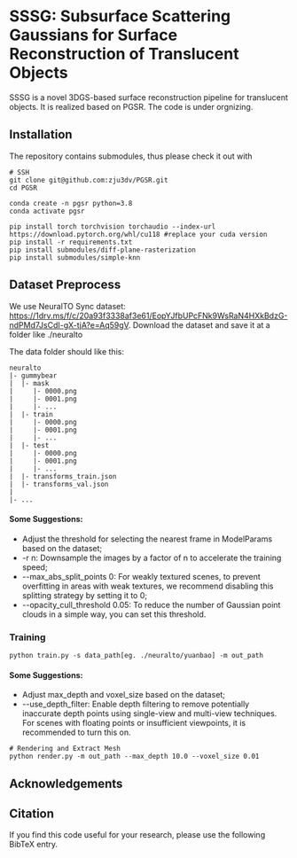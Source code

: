 # SSSG: Subsurface Scattering Gaussians for Surface Reconstruction of Translucent Objects

SSSG is a novel 3DGS-based surface reconstruction pipeline for translucent objects. It is realized based on PGSR.
The code is under orgnizing.

## Installation

The repository contains submodules, thus please check it out with 
```shell
# SSH
git clone git@github.com:zju3dv/PGSR.git
cd PGSR

conda create -n pgsr python=3.8
conda activate pgsr

pip install torch torchvision torchaudio --index-url https://download.pytorch.org/whl/cu118 #replace your cuda version
pip install -r requirements.txt
pip install submodules/diff-plane-rasterization
pip install submodules/simple-knn
```

## Dataset Preprocess
We use NeuralTO Sync dataset: https://1drv.ms/f/c/20a93f3338af3e61/EopYJfbUPcFNk9WsRaN4HXkBdzG-ndPMd7JsCdI-gX-tjA?e=Aq59gV.
Download the dataset and save it at a folder like ./neuralto

The data folder should like this:
```shell
neuralto
|- gummybear
|  |- mask
|     |- 0000.png
|     |- 0001.png
|     |- ...
|  |- train
|     |- 0000.png
|     |- 0001.png
|     |- ...
|  |- test
|     |- 0000.png
|     |- 0001.png
|     |- ...
|  |- transforms_train.json
|  |- transforms_val.json
|
|- ...
```

#### Some Suggestions:
- Adjust the threshold for selecting the nearest frame in ModelParams based on the dataset;
- -r n: Downsample the images by a factor of n to accelerate the training speed;
- --max_abs_split_points 0: For weakly textured scenes, to prevent overfitting in areas with weak textures, we recommend disabling this splitting strategy by setting it to 0;
- --opacity_cull_threshold 0.05: To reduce the number of Gaussian point clouds in a simple way, you can set this threshold.

### Training
```
python train.py -s data_path[eg. ./neuralto/yuanbao] -m out_path
```

#### Some Suggestions:
- Adjust max_depth and voxel_size based on the dataset;
- --use_depth_filter: Enable depth filtering to remove potentially inaccurate depth points using single-view and multi-view techniques. For scenes with floating points or insufficient viewpoints, it is recommended to turn this on.
```shell
# Rendering and Extract Mesh
python render.py -m out_path --max_depth 10.0 --voxel_size 0.01
```

## Acknowledgements 


## Citation

If you find this code useful for your research, please use the following BibTeX entry.

```bibtex
```
